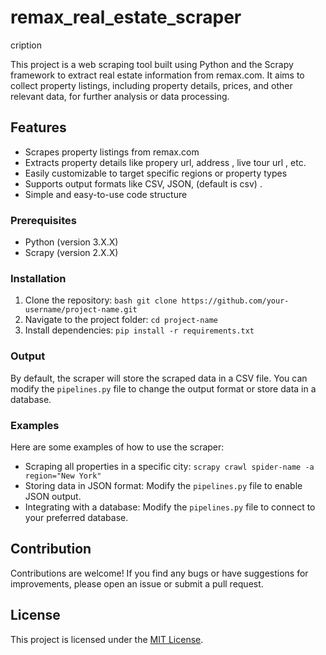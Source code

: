 # remax_real_estate_scraper

cription

This project is a web scraping tool built using Python and the Scrapy framework to extract real estate information from remax.com. It aims to collect property listings, including property details, prices, and other relevant data, for further analysis or data processing.

## Features

- Scrapes property listings from remax.com
- Extracts property details like propery url, address , live tour url , etc.
- Easily customizable to target specific regions or property types
- Supports output formats like CSV, JSON, (default is csv) .
- Simple and easy-to-use code structure


### Prerequisites

- Python (version 3.X.X)
- Scrapy (version 2.X.X)

### Installation

1. Clone the repository: ```bash
   git clone https://github.com/your-username/project-name.git```
3. Navigate to the project folder: `cd project-name`
4. Install dependencies: `pip install -r requirements.txt`

### Output

By default, the scraper will store the scraped data in a CSV file. You can modify the `pipelines.py` file to change the output format or store data in a database.

### Examples

Here are some examples of how to use the scraper:

- Scraping all properties in a specific city: `scrapy crawl spider-name -a region="New York"`
- Storing data in JSON format: Modify the `pipelines.py` file to enable JSON output.
- Integrating with a database: Modify the `pipelines.py` file to connect to your preferred database.

## Contribution

Contributions are welcome! If you find any bugs or have suggestions for improvements, please open an issue or submit a pull request.

## License

This project is licensed under the [MIT License](LICENSE).
